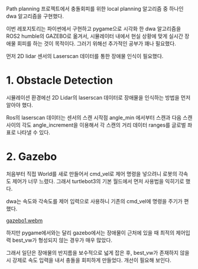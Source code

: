 Path planning 프로젝트에서 충돌회피를 위한 local planning 알고리즘 중 하나인 dwa 알고리즘을 구현했다.

이번 레포지토리는 파이썬에서 구현하고 pygame으로 시각화 한 dwa 알고리즘을 ROS2 humble의 GAZEBO로 옮겨서, 시뮬레이터 내에서 현실 상황에 맞게 실시간 장애물 회피를 하는 것이 목적이다. 그러기 위해선 추가적인 공부가 꽤나 필요했다.

먼저 2D lidar 센서의 Laserscan 데이터를 통한 장애물 인식이 필요했다.

# 1. Obstacle Detection



시뮬레이션 환경에선 2D Lidar의 laserscan 데이터로 장애물을 인식하는 방법을 먼저 알아야 했다. 

Ros의 laserscan 데이터는 센서의 스캔 시작점 angle_min 에서부터 스캔과 다음 스캔 사이의 각도 angle_increment을 이용해서 각 스캔의 거리 데이터 ranges를 글로벌 좌표로 나타낼 수 있다. 


# 2. Gazebo

처음부터 직접 World를 새로 만들어서 cmd_vel로 제어 명령을 넣으려니 로봇의 각속도 제어가 너무 느렸다. 그래서 turtlebot3의 기본 월드에서 먼저 사용법을 익히기로 했다.

dwa는 속도와 각속도를 제어 입력으로 사용하니 기존의 cmd_vel에 명령을 주기가 편했다.


[gazebo1.webm](https://github.com/user-attachments/assets/96f276f8-b743-44b3-80b2-3b66d5cb7d8d)




하지만 pygame에서와는 달리 gazebo에서는 장애물이 근처에 있을 때 최적의 제어입력 best_vw가 형성되지 않는 경우가 매우 많았다.

그래서 일단은 장애물의 반지름을 보수적으로 넓게 잡은 후, best_vw가 존재하지 않을 시 강제로 속도 입력을 내서 충돌을 회피하게 만들었다. 개선이 필요해 보인다.



